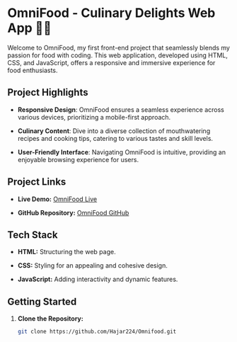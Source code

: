 # OmniFood - Culinary Delights Web App 🍲🌐

Welcome to OmniFood, my first front-end project that seamlessly blends my passion for food with coding. This web application, developed using HTML, CSS, and JavaScript, offers a responsive and immersive experience for food enthusiasts.

## Project Highlights

- **Responsive Design**: OmniFood ensures a seamless experience across various devices, prioritizing a mobile-first approach.

- **Culinary Content**: Dive into a diverse collection of mouthwatering recipes and cooking tips, catering to various tastes and skill levels.

- **User-Friendly Interface**: Navigating OmniFood is intuitive, providing an enjoyable browsing experience for users.

## Project Links

- **Live Demo:** [OmniFood Live](https://hajar224.github.io/Omnifood/)

- **GitHub Repository:** [OmniFood GitHub](https://github.com/Hajar224/Omnifood)

## Tech Stack

- **HTML:** Structuring the web page.
  
- **CSS:** Styling for an appealing and cohesive design.

- **JavaScript:** Adding interactivity and dynamic features.

## Getting Started

1. **Clone the Repository:**
   ```bash
   git clone https://github.com/Hajar224/Omnifood.git
